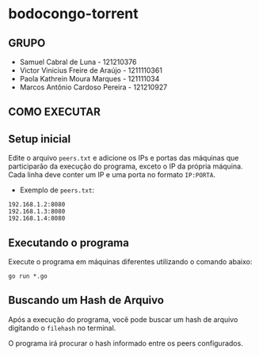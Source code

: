 # bodocongo-torrent

## GRUPO

- Samuel Cabral de Luna - 121210376
- Victor Vinicius Freire de Araújo - 1211110361
- Paola Kathrein Moura Marques - 121111034
- Marcos Antônio Cardoso Pereira - 121210927

## COMO EXECUTAR

## Setup inicial

Edite o arquivo `peers.txt` e adicione os IPs e portas das máquinas que participarão da execução do programa, exceto o IP da própria máquina. Cada linha deve conter um IP e uma porta no formato `IP:PORTA`.

- Exemplo de `peers.txt`:

```
192.168.1.2:8080
192.168.1.3:8080
192.168.1.4:8080
```
## Executando o programa

Execute o programa em máquinas diferentes utilizando o comando abaixo:

```
go run *.go
```

## Buscando um Hash de Arquivo

Após a execução do programa, você pode buscar um hash de arquivo digitando o `filehash` no terminal.

O programa irá procurar o hash informado entre os peers configurados.

